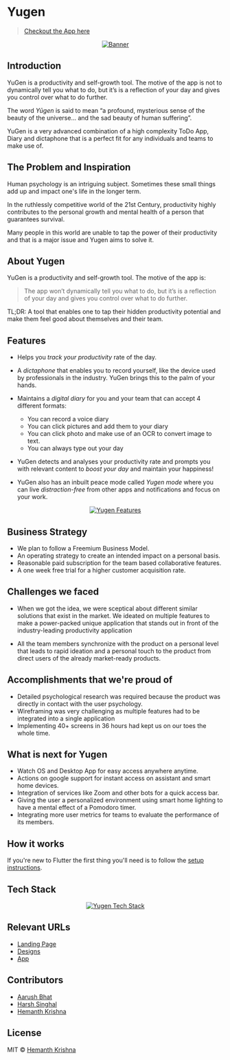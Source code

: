 # Yugen

> [Checkout the App here](https://github.com/DarthBenro008/yugen/)

<p align="center">
<a href="https://yugen.vercel.app/">
<img img src="https://i.ibb.co/fnz7V5f/Banner.png" alt="Banner"/>
</a>
</p>

## Introduction

YuGen is a productivity and self-growth tool. The motive of the app is not to dynamically tell you what to do, but it’s is a reflection of your day and gives you control over what to do further.

The word _Yūgen_ is said to mean “a profound, mysterious sense of the beauty of the universe… and the sad beauty of human suffering”.

YuGen is a very advanced combination of a high complexity ToDo App, Diary and dictaphone that is a perfect fit for any individuals and teams to make use of.

## The Problem and Inspiration

Human psychology is an intriguing subject. Sometimes these small things add up and impact one's life in the longer term.

In the ruthlessly competitive world of the 21st Century, productivity highly contributes to the personal growth and mental health of a person that guarantees survival.

Many people in this world are unable to tap the power of their productivity and that is a major issue and Yugen aims to solve it.

## About Yugen

YuGen is a productivity and self-growth tool. The motive of the app is:

> The app won’t dynamically tell you what to do, but it’s is a reflection of your day and gives you control over what to do further.

TL;DR: A tool that enables one to tap their hidden productivity potential and make them feel good about themselves and their team.

## Features

- Helps you _track your productivity_ rate of the day.

- A _dictaphone_ that enables you to record yourself, like the device used by professionals in the industry. YuGen brings this to the palm of your hands.

- Maintains a _digital diary_ for you and your team that can accept 4 different formats:

  - You can record a voice diary
  - You can click pictures and add them to your diary
  - You can click photo and make use of an OCR to convert image to text.
  - You can always type out your day

- YuGen detects and analyses your productivity rate and prompts you with relevant content to _boost your day_ and maintain your happiness!

- YuGen also has an inbuilt peace mode called _Yugen mode_ where you can live _distraction-free_ from other apps and notifications and focus on your work.

<p align="center">
<a href="https://yugen.vercel.app/">
<img src="https://i.ibb.co/fDXYGmx/features.png" alt="Yugen Features"/>
</a>
</p>

## Business Strategy

- We plan to follow a Freemium Business Model.
- An operating strategy to create an intended impact on a personal basis.
- Reasonable paid subscription for the team based collaborative features.
- A one week free trial for a higher customer acquisition rate.

## Challenges we faced

- When we got the idea, we were sceptical about different similar solutions that exist in the market. We ideated on multiple features to make a power-packed unique application that stands out in front of the industry-leading productivity application

- All the team members synchronize with the product on a personal level that leads to rapid ideation and a personal touch to the product from direct users of the already market-ready products.

## Accomplishments that we're proud of

- Detailed psychological research was required because the product was directly in contact with the user psychology.
- Wireframing was very challenging as multiple features had to be integrated into a single application
- Implementing 40+ screens in 36 hours had kept us on our toes the whole time.

## What is next for Yugen

- Watch OS and Desktop App for easy access anywhere anytime.
- Actions on google support for instant access on assistant and smart home devices.
- Integration of services like Zoom and other bots for a quick access bar.
- Giving the user a personalized environment using smart home lighting to have a mental effect of a Pomodoro timer.
- Integrating more user metrics for teams to evaluate the performance of its members.

## How it works

If you're new to Flutter the first thing you'll need is to follow the [setup instructions](https://flutter.dev/docs/get-started/install).

## Tech Stack

<p align="center">
<a href="https://yugen.vercel.app/">
<img src="https://i.ibb.co/tJKwX7S/techstack.png" alt="Yugen Tech Stack"/>
</a>
</p>

## Relevant URLs

- [Landing Page](https://yugen.vercel.app/)
- [Designs](https://www.figma.com/file/ZaNKgJV3gAV4gq8sK3QRNL/Yugen?node-id=42%3A23967)
- [App](https://app.dummylink.tk)

## Contributors

- [Aarush Bhat](https://github.com/r-ush)
- [Harsh Singhal](https://github.com/hsrambo07)
- [Hemanth Krishna](https://github.com/DarthBenro008)

## License

MIT &copy; [Hemanth Krishna](https://github.com/DarthBenro008/yugen/blob/master/LICENSE)
